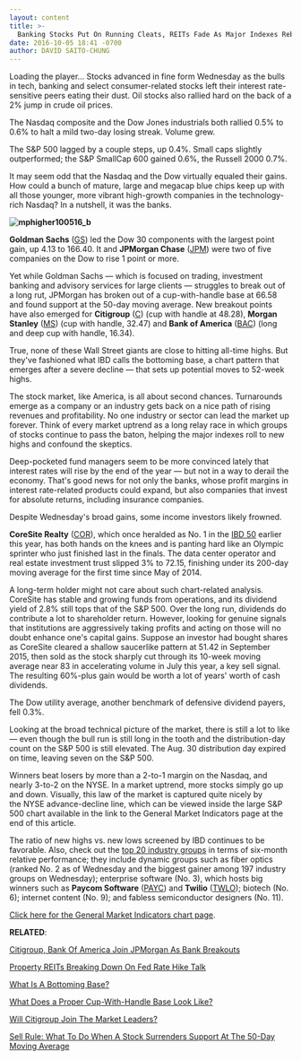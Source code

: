 ```yaml
---
layout: content
title: >-
  Banking Stocks Put On Running Cleats, REITs Fade As Major Indexes Rebound
date: 2016-10-05 18:41 -0700
author: DAVID SAITO-CHUNG
---
```






Loading the player...
Stocks advanced in fine form Wednesday as the bulls in tech, banking and select consumer-related stocks left their interest rate-sensitive peers eating their dust. Oil stocks also rallied hard on the back of a 2% jump in crude oil prices.


The Nasdaq composite and the Dow Jones industrials both rallied 0.5% to 0.6% to halt a mild two-day losing streak. Volume grew.


The S&P 500 lagged by a couple steps, up 0.4%. Small caps slightly outperformed; the S&P SmallCap 600 gained 0.6%, the Russell 2000 0.7%.


It may seem odd that the Nasdaq and the Dow virtually equaled their gains. How could a bunch of mature, large and megacap blue chips keep up with all those younger, more vibrant high-growth companies in the technology-rich Nasdaq? In a nutshell, it was the banks.


**![mphigher100516_b](https://www.investors.com/wp-content/uploads/2016/10/MPhigher100516_b-185x300.png)**


**Goldman Sachs** ([GS](https://research.investors.com/quote.aspx?symbol=GS)) led the Dow 30 components with the largest point gain, up 4.13 to 166.40. It and **JPMorgan Chase** ([JPM](https://research.investors.com/quote.aspx?symbol=JPM)) were two of five companies on the Dow to rise 1 point or more.


Yet while Goldman Sachs — which is focused on trading, investment banking and advisory services for large clients — struggles to break out of a long rut, JPMorgan has broken out of a cup-with-handle base at 66.58 and found support at the 50-day moving average. New breakout points have also emerged for **Citigroup** ([C](https://research.investors.com/quote.aspx?symbol=C)) (cup with handle at 48.28), **Morgan Stanley** ([MS](https://research.investors.com/quote.aspx?symbol=MS)) (cup with handle, 32.47) and **Bank of America** ([BAC](https://research.investors.com/quote.aspx?symbol=BAC)) (long and deep cup with handle, 16.34).


True, none of these Wall Street giants are close to hitting all-time highs. But they've fashioned what IBD calls the bottoming base, a chart pattern that emerges after a severe decline — that sets up potential moves to 52-week highs.


The stock market, like America, is all about second chances. Turnarounds emerge as a company or an industry gets back on a nice path of rising revenues and profitability. No one industry or sector can lead the market up forever. Think of every market uptrend as a long relay race in which groups of stocks continue to pass the baton, helping the major indexes roll to new highs and confound the skeptics.


Deep-pocketed fund managers seem to be more convinced lately that interest rates will rise by the end of the year — but not in a way to derail the economy. That's good news for not only the banks, whose profit margins in interest rate-related products could expand, but also companies that invest for absolute returns, including insurance companies.


Despite Wednesday's broad gains, some income investors likely frowned.


**CoreSite Realty** ([COR](https://research.investors.com/quote.aspx?symbol=COR)), which once heralded as No. 1 in the [IBD 50](http://research.investors.com/stock-lists/ibd-50/) earlier this year, has both hands on the knees and is panting hard like an Olympic sprinter who just finished last in the finals. The data center operator and real estate investment trust slipped 3% to 72.15, finishing under its 200-day moving average for the first time since May of 2014.


A long-term holder might not care about such chart-related analysis. CoreSite has stable and growing funds from operations, and its dividend yield of 2.8% still tops that of the S&P 500. Over the long run, dividends do contribute a lot to shareholder return. However, looking for genuine signals that institutions are aggressively taking profits and acting on those will no doubt enhance one's capital gains.
Suppose an investor had bought shares as CoreSite cleared a shallow saucerlike pattern at 51.42 in September 2015, then sold as the stock sharply cut through its 10-week moving average near 83 in accelerating volume in July this year, a key sell signal. The resulting 60%-plus gain would be worth a lot of years' worth of cash dividends.


The Dow utility average, another benchmark of defensive dividend payers, fell 0.3%.


Looking at the broad technical picture of the market, there is still a lot to like — even though the bull run is still long in the tooth and the distribution-day count on the S&P 500 is still elevated. The Aug. 30 distribution day expired on time, leaving seven on the S&P 500.


Winners beat losers by more than a 2-to-1 margin on the Nasdaq, and nearly 3-to-2 on the NYSE. In a market uptrend, more stocks simply go up and down. Visually, this law of the market is captured quite nicely by the NYSE advance-decline line, which can be viewed inside the large S&P 500 chart available in the link to the General Market Indicators page at the end of this article.


The ratio of new highs vs. new lows screened by IBD continues to be favorable. Also, check out the [top 20 industry groups](https://www.investors.com/data-tables/industry-sub-group-rankings-oct-04-2016/) in terms of six-month relative performance; they include dynamic groups such as fiber optics (ranked No. 2 as of Wednesday and the biggest gainer among 197 industry groups on Wednesday); enterprise software (No. 3), which hosts big winners such as **Paycom Software** ([PAYC](https://research.investors.com/quote.aspx?symbol=PAYC)) and **Twilio** ([TWLO](https://research.investors.com/quote.aspx?symbol=TWLO)); biotech (No. 6); internet content (No. 9); and fabless semiconductor designers (No. 11).


[Click here for the General Market Indicators chart page](https://www.investors.com/wp-content/uploads/2016/10/IBD0510153015GMI.pdf).


**RELATED**:


[Citigroup, Bank Of America Join JPMorgan As Bank Breakouts](https://www.investors.com/news/after-positive-news-are-citigroup-bank-of-america-buys/)


[Property REITs Breaking Down On Fed Rate Hike Talk](https://www.investors.com/news/property-reits-breaking-down-on-fed-rate-hike-talk/)


[What Is A Bottoming Base?](https://www.investors.com/how-to-invest/investors-corner/investing-after-a-market-deep-freeze-how-to-spot-the-bottoming-base/)


[What Does a Proper Cup-With-Handle Base Look Like?](https://www.investors.com/how-to-invest/investors-corner/smart-stock-investing-invest-time-in-learning-the-cup-with-handle/)


[Will Citigroup Join The Market Leaders?](https://www.investors.com/market-trend/stock-market-today/stock-rally-strengthens-will-citigroup-jpmorgan-emerge-as-new-leaders/)


[Sell Rule: What To Do When A Stock Surrenders Support At The 50-Day Moving Average](https://www.investors.com/how-to-invest/investors-corner/know-this-sell-signal-weak-rebound-action-after-violating-the-50-day-line/)


 




